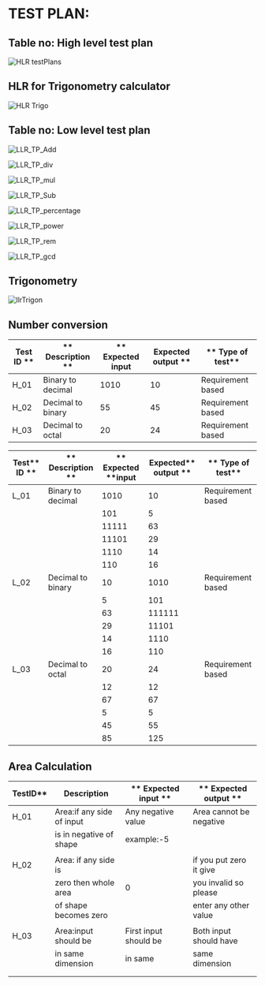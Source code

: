 
# TEST PLAN:

## Table no: High level test plan

![HLR testPlans](https://user-images.githubusercontent.com/78867425/107875137-2bb7d980-6ee4-11eb-9d59-2f54f8cfb03e.PNG)

## HLR for Trigonometry calculator

![HLR Trigo](https://user-images.githubusercontent.com/78873487/107902724-45513380-6f6d-11eb-9e34-8d44aadf245e.PNG)



## Table no: Low level test plan

![LLR_TP_Add](https://user-images.githubusercontent.com/78867425/107875216-9a953280-6ee4-11eb-9626-f5121f2767f6.PNG)

![LLR_TP_div](https://user-images.githubusercontent.com/78867425/107875219-9bc65f80-6ee4-11eb-9639-4d1d029bc020.PNG)

![LLR_TP_mul](https://user-images.githubusercontent.com/78867425/107875220-9c5ef600-6ee4-11eb-84ed-87039556ebef.PNG)

![LLR_TP_Sub](https://user-images.githubusercontent.com/78867425/107875224-9f59e680-6ee4-11eb-9c0c-dc7c00213b51.PNG)

![LLR_TP_percentage](https://user-images.githubusercontent.com/78867425/111060577-ed521200-84c3-11eb-97c5-e6e6d95f9b0f.PNG)

![LLR_TP_power](https://user-images.githubusercontent.com/78867425/111060578-ee833f00-84c3-11eb-8b51-fd26a89d915a.PNG)

![LLR_TP_rem](https://user-images.githubusercontent.com/78867425/111060580-efb46c00-84c3-11eb-9ff4-acc0172c8248.PNG)

![LLR_TP_gcd](https://user-images.githubusercontent.com/78867425/111060583-f4792000-84c3-11eb-8b8d-9d3c1c756e83.PNG)


## Trigonometry
![llrTrigon](https://user-images.githubusercontent.com/78873487/107903865-55b6dd80-6f70-11eb-8b56-900a40c8313a.PNG)

## Number conversion
| **Test** ID **|** Description ** |** Expected **input** | **Expected** output **|** Type of test** |
| -------         | -------| ------ | ----- | ----- |
| H\_01           | Binary to decimal | 1010 | 10 | Requirement based |
| H\_02           | Decimal to binary | 55 | 45 | Requirement based |
| H\_03           | Decimal to octal | 20 | 24 | Requirement based |

| **Test**** ID **|** Description ** |** Expected ****input** | **Expected**** output **|** Type of test** |
| ---             | --- | --- | --- | --- |
| L\_01           | Binary to decimal | 1010 | 10 | Requirement based |
|                 |                   | 101  | 5  |                   |
|                 |                   | 11111| 63 |                   |
|                 |                   | 11101| 29 |                   |
|                 |                   | 1110 | 14 |                   |
|                 |                   | 110  | 16 |                   |
| L\_02           | Decimal to binary | 10 | 1010  | Requirement based |
|                 |                   | 5  | 101   |                   |
|                 |                   | 63 | 111111|                   |
|                 |                   | 29 | 11101 |                   |
|                 |                   | 14 | 1110  |                   |
|                 |                   | 16 | 110   |                   |
| L\_03           | Decimal to octal  | 20 | 24   | Requirement based |
|                 |                   | 12 |  12  |                   |
|                 |                   | 67 |  67  |                   |
|                 |                   | 5  |  5   |                   |
|                 |                   | 45 |  55  |                   |
|                 |                   | 85 |  125 |                   |



## Area Calculation

**Test**ID**   |**Description**          | ** Expected input **     | ** Expected output **   |       
|--------------|-------------------------|--------------------------|-------------------------|            
| H\_01        |Area:if any side of input|  Any negative value      |  Area cannot be negative|                                 
|              | is in negative of shape |  example:-5              |                         |
|              |                         |                          |                         | 
|  H\_02       | Area: if any side is    |                          |  if you put zero it give|                             
|              | zero then whole area    |       0                  |  you invalid so please  |                  
|              | of shape becomes zero   |                          |  enter any other value  |                  
|              |                         |                          |                         |
| H\_03        | Area:input should be    | First input should be    | Both input should have  |                                          
|              | in same dimension       | in same                  |  same dimension         |                   
|              |                         |                          |                         |
|              |                         |                          |                         | 





      
                       

